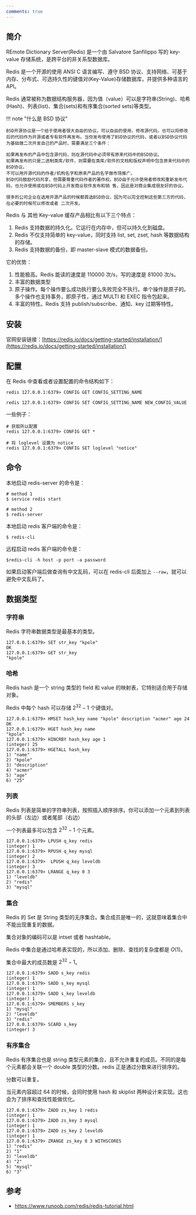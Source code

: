 ```yaml
---
comments: true
---
```


## 简介

REmote Dictionary Server(Redis) 是一个由 Salvatore Sanfilippo 写的 key-value 存储系统，是跨平台的非关系型数据库。

Redis 是一个开源的使用 ANSI C 语言编写、遵守 BSD 协议、支持网络、可基于内存、分布式、可选持久性的键值对(Key-Value)存储数据库，并提供多种语言的 API。

Redis 通常被称为数据结构服务器，因为值（value）可以是字符串(String)、哈希(Hash)、列表(list)、集合(sets)和有序集合(sorted sets)等类型。

!!! note "什么是 BSD 协议"

    BSD开源协议是一个给于使用者很大自由的协议。可以自由的使用，修改源代码，也可以将修改后的代码作为开源或者专有软件再发布。当你发布使用了BSD协议的代码，或者以BSD协议代码为基础做二次开发自己的产品时，需要满足三个条件：

    如果再发布的产品中包含源代码，则在源代码中必须带有原来代码中的BSD协议。
    如果再发布的只是二进制类库/软件，则需要在类库/软件的文档和版权声明中包含原来代码中的BSD协议。
    不可以用开源代码的作者/机构名字和原来产品的名字做市场推广。
    BSD代码鼓励代码共享，但需要尊重代码作者的著作权。BSD由于允许使用者修改和重新发布代码，也允许使用或在BSD代码上开发商业软件发布和销 售，因此是对商业集成很友好的协议。

    很多的公司企业在选用开源产品的时候都首选BSD协议，因为可以完全控制这些第三方的代码，在必要的时候可以修改或者 二次开发。

Redis 与 其他 Key-value 缓存产品相比有以下三个特点：

1. Redis 支持数据的持久化。它运行在内存中，但可以持久化到磁盘。
2. Redis 不仅支持简单的 key-value，同时支持 list, set, zset, hash 等数据结构的存储。
3. Redis 支持数据的备份，即 master-slave 模式的数据备份。

它的优势：

1. 性能极高。Redis 能读的速度是 110000 次/s，写的速度是 81000 次/s。
2. 丰富的数据类型
3. 原子操作。每个操作要么成功执行要么失败完全不执行。单个操作是原子的。多个操作也支持事务，即原子性，通过 MULTI 和 EXEC 指令包起来。
4. 丰富的特性。Redis 支持 publish/subscribe、通知、key 过期等特性。

## 安装

官网安装链接：[https://redis.io/docs/getting-started/installation/](https://redis.io/docs/getting-started/installation/)

## 配置

在 Redis 中查看或者设置配置的命令结构如下：

```sehll
redis 127.0.0.1:6379> CONFIG GET CONFIG_SETTING_NAME

redis 127.0.0.1:6379> CONFIG SET CONFIG_SETTING_NAME NEW_CONFIG_VALUE
```

一些例子：

```shell
# 获取所以配置
redis 127.0.0.1:6379> CONFIG GET *

# 将 loglevel 设置为 notice
redis 127.0.0.1:6379> CONFIG SET loglevel "notice"
```

## 命令

本地启动 redis-server 的命令是：

```shell
# method 1
$ service redis start

# method 2
$ redis-server
```

本地启动 redis 客户端的命令是：

```shell
$ redis-cli
```

远程启动 redis 客户端的命令是：

```shell
$redis-cli -h host -p port -a password
```

如果启动客户端后做查询有中文乱码，可以在 redis-cli 后面加上 `--raw`，就可以避免中文乱码了。

## 数据类型

### 字符串

Redis 字符串数据类型是最基本的类型。

```shell
127.0.0.1:6379> SET str_key "kpole"
OK
127.0.0.1:6379> GET str_key
"kpole"
```

### 哈希

Redis hash 是一个 string 类型的 field 和 value 的映射表，它特别适合用于存储对象。

Redis 中每个 hash 可以存储 $2^{32}-1$ 个键值对。

```shell
127.0.0.1:6379> HMSET hash_key name "kpole" description "acmer" age 24
OK
127.0.0.1:6379> HGET hash_key name
"kpole"
127.0.0.1:6379> HINCRBY hash_key age 1
(integer) 25
127.0.0.1:6379> HGETALL hash_key
1) "name"
2) "kpole"
3) "description"
4) "acmer"
5) "age"
6) "25"
```

### 列表
Redis 列表是简单的字符串列表，按照插入顺序排序。你可以添加一个元素到列表的头部（左边）或者尾部（右边）

一个列表最多可以包含 $2^{32} - 1$ 个元素。

```shell
127.0.0.1:6379> LPUSH q_key redis
(integer) 1
127.0.0.1:6379> RPUSH q_key mysql
(integer) 2
127.0.0.1:6379>  LPUSH q_key leveldb
(integer) 3
127.0.0.1:6379> LRANGE q_key 0 3
1) "leveldb"
2) "redis"
3) "mysql"
```

### 集合

Redis 的 Set 是 String 类型的无序集合。集合成员是唯一的，这就意味着集合中不能出现重复的数据。

集合对象的编码可以是 intset 或者 hashtable。

Redis 中集合是通过哈希表实现的，所以添加、删除、查找的复杂度都是 $O(1)$。

集合中最大的成员数是 $2^{32} - 1$。

```shell
127.0.0.1:6379> SADD s_key redis
(integer) 1
127.0.0.1:6379> SADD s_key mysql
(integer) 1
127.0.0.1:6379> SADD s_key leveldb
(integer) 1
127.0.0.1:6379> SMEMBERS s_key
1) "mysql"
2) "leveldb"
3) "redis"
127.0.0.1:6379> SCARD s_key
(integer) 3
```

### 有序集合

Redis 有序集合也是 string 类型元素的集合，且不允许重复的成员。不同的是每个元素都会关联一个 double 类型的分数。redis 正是通过分数来进行排序的。

分数可以重复。

当元素内容超过 64 的时候，会同时使用 hash 和 skiplist 两种设计来实现。这也会为了排序和查找性能做优化。

```shell
127.0.0.1:6379> ZADD zs_key 1 redis
(integer) 1
127.0.0.1:6379> ZADD zs_key 3 mysql
(integer) 1
127.0.0.1:6379> ZADD zs_key 2 leveldb
(integer) 1
127.0.0.1:6379> ZRANGE zs_key 0 3 WITHSCORES
1) "redis"
2) "1"
3) "leveldb"
4) "2"
5) "mysql"
6) "3"
```

## 参考

- https://www.runoob.com/redis/redis-tutorial.html